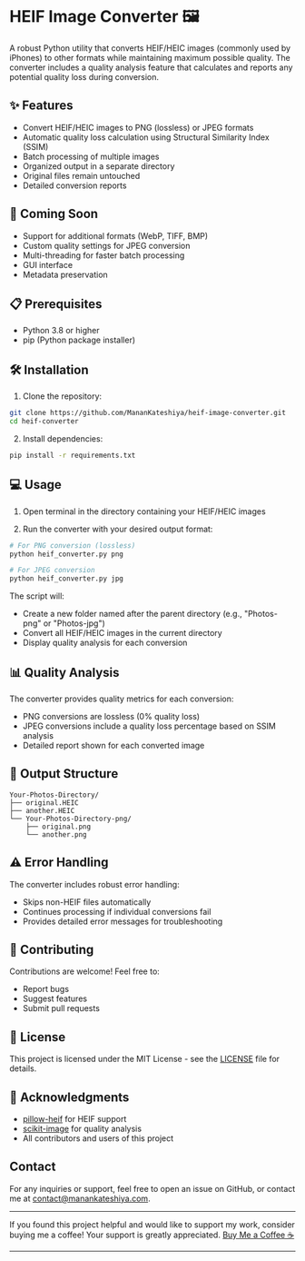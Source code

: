 # HEIF Image Converter 🖼️

A robust Python utility that converts HEIF/HEIC images (commonly used by iPhones) to other formats while maintaining maximum possible quality. The converter includes a quality analysis feature that calculates and reports any potential quality loss during conversion.

## ✨ Features

- Convert HEIF/HEIC images to PNG (lossless) or JPEG formats
- Automatic quality loss calculation using Structural Similarity Index (SSIM)
- Batch processing of multiple images
- Organized output in a separate directory
- Original files remain untouched
- Detailed conversion reports

## 🚀 Coming Soon

- Support for additional formats (WebP, TIFF, BMP)
- Custom quality settings for JPEG conversion
- Multi-threading for faster batch processing
- GUI interface
- Metadata preservation

## 📋 Prerequisites

- Python 3.8 or higher
- pip (Python package installer)

## 🛠️ Installation

1. Clone the repository:
```bash
git clone https://github.com/MananKateshiya/heif-image-converter.git
cd heif-converter
```

2. Install dependencies:
```bash
pip install -r requirements.txt
```

## 💻 Usage

1. Open terminal in the directory containing your HEIF/HEIC images

2. Run the converter with your desired output format:
```bash
# For PNG conversion (lossless)
python heif_converter.py png

# For JPEG conversion
python heif_converter.py jpg
```

The script will:
- Create a new folder named after the parent directory (e.g., "Photos-png" or "Photos-jpg")
- Convert all HEIF/HEIC images in the current directory
- Display quality analysis for each conversion

## 📊 Quality Analysis

The converter provides quality metrics for each conversion:
- PNG conversions are lossless (0% quality loss)
- JPEG conversions include a quality loss percentage based on SSIM analysis
- Detailed report shown for each converted image

## 📁 Output Structure

```
Your-Photos-Directory/
├── original.HEIC
├── another.HEIC
└── Your-Photos-Directory-png/
    ├── original.png
    └── another.png
```

## ⚠️ Error Handling

The converter includes robust error handling:
- Skips non-HEIF files automatically
- Continues processing if individual conversions fail
- Provides detailed error messages for troubleshooting

## 🤝 Contributing

Contributions are welcome! Feel free to:
- Report bugs
- Suggest features
- Submit pull requests

## 📄 License

This project is licensed under the MIT License - see the [LICENSE](LICENSE) file for details.

## 🙏 Acknowledgments

- [pillow-heif](https://github.com/bigcat88/pillow_heif) for HEIF support
- [scikit-image](https://scikit-image.org/) for quality analysis
- All contributors and users of this project

## Contact

For any inquiries or support, feel free to open an issue on GitHub, or contact me at [contact@manankateshiya.com](mailto:contact@manankateshiya.com).

---

If you found this project helpful and would like to support my work, consider buying me a coffee! Your support is greatly appreciated.  [Buy Me a Coffee ☕](https://buymeacoffee.com/manankateshiya)

---
